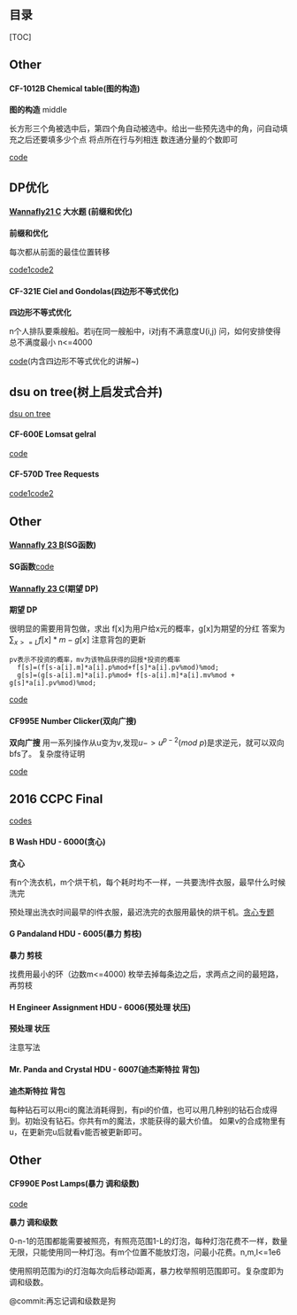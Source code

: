 目录
----

[TOC]

Other
-----

#### CF-1012B Chemical table(图的构造)

**图的构造** middle

长方形三个角被选中后，第四个角自动被选中。给出一些预先选中的角，问自动填充之后还要填多少个点 将点所在行与列相连 数连通分量的个数即可

[code](https://github.com/RandomVar/ACM/blob/master/cf%E6%9D%82%E9%A2%98/1012BChemicaltable(%E5%9B%BE%E7%9A%84%E6%9E%84%E9%80%A0).cpp)

DP优化
------

#### [Wannafly21 C](https://www.nowcoder.com/acm/contest/159/C) 大水题 (前缀和优化)

**前缀和优化**

每次都从前面的最佳位置转移

[code1](https://github.com/RandomVar/ACM/blob/master/%E4%B8%93%E9%A2%98%E5%90%88%E9%9B%86/dp%E4%BC%98%E5%8C%96/%E5%A4%A7%E6%B0%B4%E9%A2%98.cpp)[code2](https://github.com/RandomVar/ACM/blob/master/%E4%B8%93%E9%A2%98%E5%90%88%E9%9B%86/dp%E4%BC%98%E5%8C%96/%E5%A4%A7%E6%B0%B4%E9%A2%982.cpp)

#### CF-321E Ciel and Gondolas(四边形不等式优化)

**四边形不等式优化**

n个人排队要乘艘船。若ij在同一艘船中，i对j有不满意度U(i,j) 问，如何安排使得总不满度最小 n<=4000

[code](https://github.com/RandomVar/ACM/blob/master/cf%E6%9D%82%E9%A2%98/321E(dp%E4%BC%98%E5%8C%96).cpp)(内含四边形不等式优化的讲解~)

dsu on tree(树上启发式合并)
---------------------------

[dsu on tree](http://codeforces.com/blog/entry/44351)

#### CF-600E Lomsat gelral

[code](https://github.com/RandomVar/ACM/blob/master/%E4%B8%93%E9%A2%98%E5%90%88%E9%9B%86/%E6%95%B0%E6%8D%AE%E7%BB%93%E6%9E%84/CF600ELomsat%20gelral(dsu%20on%20tree).cpp)

#### CF-570D Tree Requests

[code1](https://github.com/RandomVar/ACM/blob/master/%E4%B8%93%E9%A2%98%E5%90%88%E9%9B%86/%E6%95%B0%E6%8D%AE%E7%BB%93%E6%9E%84/cf570D.%20Tree%20Requests.cpp)[code2](https://github.com/RandomVar/ACM/blob/master/%E4%B8%93%E9%A2%98%E5%90%88%E9%9B%86/%E6%95%B0%E6%8D%AE%E7%BB%93%E6%9E%84/cf570d.cpp)

Other
-----

#### [Wannafly 23 B](https://www.nowcoder.com/acm/contest/161/B)(SG函数)

**SG函数**[code](https://github.com/RandomVar/ACM/blob/master/Contests/nowcoder/8.31%20wannafly/b.cpp)

#### [Wannafly 23 C](https://www.nowcoder.com/acm/contest/161/C)(期望 DP)

**期望 DP**

很明显的需要用背包做，求出 f[x]为用户给x元的概率，g[x]为期望的分红 答案为$\sum_{x>=L}f[x]*m-g[x]$ 注意背包的更新

```
pv表示不投资的概率，mv为该物品获得的回报*投资的概率
  f[s]=(f[s-a[i].m]*a[i].p%mod+f[s]*a[i].pv%mod)%mod;
  g[s]=(g[s-a[i].m]*a[i].p%mod+ f[s-a[i].m]*a[i].mv%mod + g[s]*a[i].pv%mod)%mod;
```

[code](https://github.com/RandomVar/ACM/blob/master/Contests/nowcoder/8.31%20wannafly/c.cpp)

#### CF995E Number Clicker(双向广搜)

**双向广搜** 用一系列操作从u变为v,发现$u->u^{p-2}(mod\ p)$是求逆元，就可以双向bfs了。 复杂度待证明

[code](https://github.com/RandomVar/ACM/blob/master/cf%E6%9D%82%E9%A2%98/995eNumber%20Clicker(%E5%8F%8C%E5%90%91BFS)%20.cpp)

2016 CCPC Final
---------------

[codes](https://github.com/RandomVar/ACM/tree/master/Contests/%E5%8C%BA%E5%9F%9F%E8%B5%9B/2016ccpcfinal)

#### B Wash HDU - 6000(贪心)

**贪心**

有n个洗衣机，m个烘干机，每个耗时均不一样，一共要洗l件衣服，最早什么时候洗完

预处理出洗衣时间最早的l件衣服，最迟洗完的衣服用最快的烘干机。[贪心专题](https://www.zybuluo.com/weiers/note/1224238)

#### G Pandaland HDU - 6005(暴力 剪枝)

**暴力 剪枝**

找费用最小的环（边数m<=4000) 枚举去掉每条边之后，求两点之间的最短路，再剪枝

#### H Engineer Assignment HDU - 6006(预处理 状压)

**预处理 状压**

注意写法

#### Mr. Panda and Crystal HDU - 6007(迪杰斯特拉 背包)

**迪杰斯特拉 背包**

每种钻石可以用ci的魔法消耗得到，有pi的价值，也可以用几种别的钻石合成得到。初始没有钻石。你共有m的魔法，求能获得的最大价值。 如果v的合成物里有u，在更新完u后就看v能否被更新即可。

Other
-----

#### CF990E Post Lamps(暴力 调和级数)

[code](https://github.com/RandomVar/ACM/blob/master/cf%E6%9D%82%E9%A2%98/990e.cpp)

**暴力 调和级数**

0-n-1的范围都能需要被照亮，有照亮范围1-L的灯泡，每种灯泡花费不一样，数量无限，只能使用同一种灯泡。有m个位置不能放灯泡，问最小花费。n,m,l<=1e6

使用照明范围为i的灯泡每次向后移动i距离，暴力枚举照明范围即可。复杂度即为调和级数。

@commit:再忘记调和级数是狗
